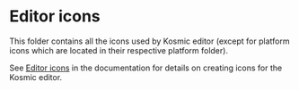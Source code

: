# Editor icons

This folder contains all the icons used by Kosmic editor (except for platform
icons which are located in their respective platform folder).

See [Editor icons](https://docs.kosmicengine.org/en/latest/contributing/development/editor/creating_icons.html)
in the documentation for details on creating icons for the Kosmic editor.
